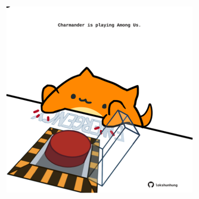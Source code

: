 <!-- built at 16/12/2024, 02:28:48 UTC -->
<p align="center">
  <img width="500" height="500" src="./ReadmeImage.svg">
</p>
